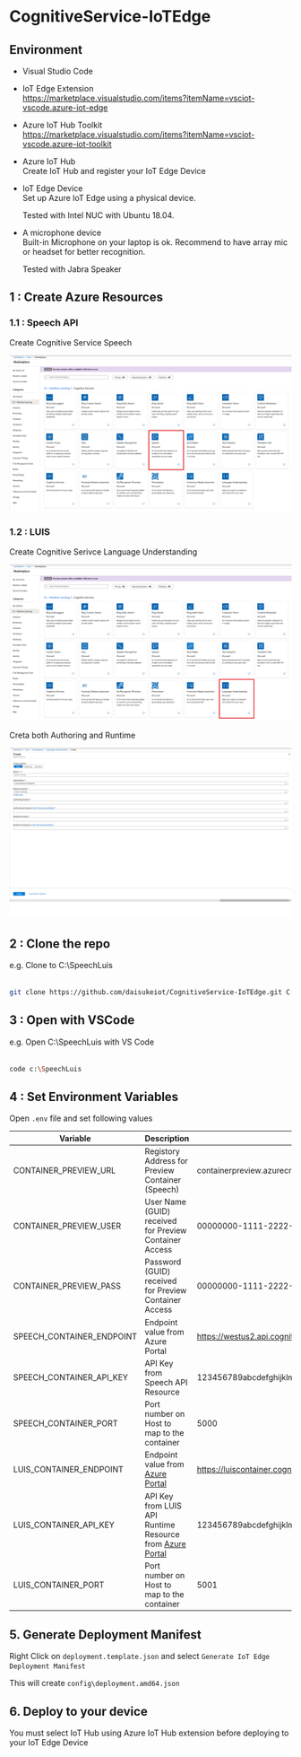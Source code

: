 # CognitiveService-IoTEdge

## Environment

- Visual Studio Code
- IoT Edge Extension  
    <https://marketplace.visualstudio.com/items?itemName=vsciot-vscode.azure-iot-edge>
- Azure IoT Hub Toolkit  
    <https://marketplace.visualstudio.com/items?itemName=vsciot-vscode.azure-iot-toolkit>
- Azure IoT Hub  
    Create IoT Hub and register your IoT Edge Device
- IoT Edge Device  
    Set up Azure IoT Edge using a physical device.  

    Tested with Intel NUC with Ubuntu 18.04.
- A microphone device  
    Built-in Microphone on your laptop is ok.  Recommend to have array mic or headset for better recognition.  

    Tested with Jabra Speaker

## 1 : Create Azure Resources

### 1.1 : Speech API

Create Cognitive Service Speech

![Speech1](Images/SpeechAPI-1.png)

### 1.2 : LUIS

Create Cognitive Serivce Language Understanding

![LUIS1](Images/LUIS-1.png)

Creta both Authoring and Runtime

![LUIS2](Images/LUIS-2.png)

## 2 : Clone the repo

e.g. Clone to C:\SpeechLuis

```bash

git clone https://github.com/daisukeiot/CognitiveService-IoTEdge.git C:\SpeechLuis

```

## 3 : Open with VSCode

e.g. Open C:\SpeechLuis with VS Code

```bash

code c:\SpeechLuis

```

## 4 : Set Environment Variables

Open `.env` file and set following values

|Variable                  |Description  |Example  |
|--------------------------|---------|---------|
|CONTAINER_PREVIEW_URL     | Registory Address for Preview Container (Speech)        |containerpreview.azurecr.io |
|CONTAINER_PREVIEW_USER    | User Name (GUID) received for Preview Container Access  | 00000000-1111-2222-3333-444444444444 |
|CONTAINER_PREVIEW_PASS    | Password (GUID) received for Preview Container Access   | 00000000-1111-2222-3333-444444444444 |
|SPEECH_CONTAINER_ENDPOINT | Endpoint value from Azure Portal                        | https://westus2.api.cognitive.microsoft.com/sts/v1.0/issuetoken |
|SPEECH_CONTAINER_API_KEY  | API Key from Speech API Resource  | 123456789abcdefghijklmnopqrstuvw |
|SPEECH_CONTAINER_PORT     | Port number on Host to map to the container             | 5000        |
|LUIS_CONTAINER_ENDPOINT   | Endpoint value from [Azure Portal](https://docs.microsoft.com/en-us/azure/cognitive-services/luis/luis-container-howto?tabs=v3#endpoint-uri-endpoint_uri)                        | https://luiscontainer.cognitiveservices.azure.com/ |
|LUIS_CONTAINER_API_KEY    | API Key from LUIS API Runtime Resource from [Azure Portal](https://docs.microsoft.com/en-us/azure/cognitive-services/luis/luis-container-howto?tabs=v3#keys-api_key)                  | 123456789abcdefghijklmnopqrstuvw |
|LUIS_CONTAINER_PORT       | Port number on Host to map to the container             | 5001        |

## 5. Generate Deployment Manifest

Right Click on `deployment.template.json` and select `Generate IoT Edge Deployment Manifest`

This will create `config\deployment.amd64.json`

## 6. Deploy to your device

You must select IoT Hub using Azure IoT Hub extension before deploying to your IoT Edge Device